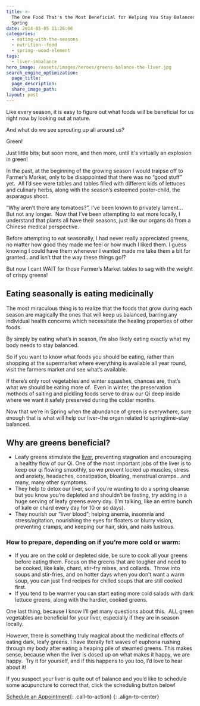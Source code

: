 ```yaml
---
title: >-
  The One Food That's the Most Beneficial for Helping You Stay Balanced in
  Spring
date: 2014-05-05 11:26:00
categories:
  - eating-with-the-seasons
  - nutrition--food
  - spring--wood-element
tags:
  - liver-imbalance
hero_image: /assets/images/heroes/greens-balance-the-liver.jpg
search_engine_optimization:
  page_title:
  page_description:
  share_image_path:
layout: post
---
```


<div id="attachment_1030"><p>Like every season, it is easy to figure out what foods will be beneficial for us right now by looking out at nature.</p></div>

And what do we see sprouting up all around us?

Green!&nbsp;

Just little bits; but soon more, and then more, until it's virtually an explosion in green!

In the past, at the beginning of the growing season I would traipse off to Farmer’s Market, only to be disappointed that there was no “good stuff” yet.&nbsp; All I’d see were tables and tables filled with different kids of lettuces and culinary herbs, along with the season’s esteemed poster-child, the asparagus shoot.&nbsp;

“Why aren’t there any tomatoes?”, I’ve been known to privately lament…&nbsp; But not any longer.&nbsp; Now that I’ve been attempting to eat more locally, I understand that plants all have their seasons, just like our organs do from a Chinese medical perspective. &nbsp;

Before attempting to eat seasonally, I had never really appreciated greens, no matter how good they made me feel or how much I liked them. I guess knowing I could have them whenever I wanted made me take them a bit for granted…and isn’t that the way these things go!?&nbsp;

But now I cant WAIT for those Farmer’s Market tables to sag with the weight of crispy greens!

## Eating seasonally is eating medicinally

The most miraculous thing is to realize that the foods that grow during each season are magically the ones that will keep us balanced, barring any individual health concerns which necessitate the healing properties of other foods.

By simply by eating what’s in season, I’m also likely eating exactly what my body needs to stay balanced.

So if you want to know what foods you should be eating, rather than shopping at the supermarket where everything is available all year round, visit the farmers market and see what’s available.

If there’s only root vegetables and winter squashes, chances are, that’s what we should be eating more of.&nbsp; Even in winter, the preservation methods of salting and pickling foods serve to draw our Qi deep inside where we want it safely preserved during the colder months.&nbsp;

Now that we’re in Spring when the abundance of green is everywhere, sure enough that is what will help our liver–the organ related to springtime–stay balanced.

## Why are greens beneficial?

* Leafy greens stimulate the [liver](/2017/12/29/is-your-jing-depleted-a-chinese-medicine-concept-you-may-want-to-know-about/), preventing stagnation and encouraging a healthy flow of our Qi. One of the most important jobs of the liver is to keep our qi flowing smoothly, so we prevent locked up muscles, stress and anxiety, headaches, constipation, bloating, menstrual cramps…and many, many other symptoms.
* They help to detox our liver, so if you’re wanting to do a spring cleanse but you know you’re depleted and shouldn’t be fasting, try adding in a huge serving of leafy greens every day. (I’m talking, like an entire bunch of kale or chard every day for 10 or so days).
* They nourish our “liver blood”; helping anemia, insomnia and stress/agitation, nourishing the eyes for floaters or blurry vision, preventing cramps, and keeping our hair, skin, and nails lustrous.

### How to prepare, depending on if you’re more cold or warm:

* If you are on the cold or depleted side, be sure to cook all your greens before eating them. Focus on the greens that are tougher and need to be cooked, like kale, chard, stir-fry mixes, and collards.&nbsp; Throw into soups and stir-fries, and on hotter days when you don’t want a warm soup, you can just find recipes for chilled soups that are still cooked first.
* If you tend to be warmer you can start eating more cold salads with dark lettuce greens, along with the hardier, cooked greens.

One last thing, because I know I’ll get many questions about this.&nbsp; ALL green vegetables are beneficial for your liver, especially if they are in season locally.&nbsp;

However, there is something truly magical about the medicinal effects of eating dark, leafy greens. I have literally felt waves of euphoria rushing through my body after eating a heaping pile of steamed greens. This makes sense, because when the liver is dosed up on what makes it happy, we are happy.&nbsp; Try it for yourself, and if this happens to you too, I’d love to hear about it!

If you suspect your liver is quite out of balance and you’d like to schedule some acupuncture to correct that, click the scheduling button below!

[Schedule an Appointment](/make-an-appointment/){: .call-to-action}
{: .align-to-center}

&nbsp;
